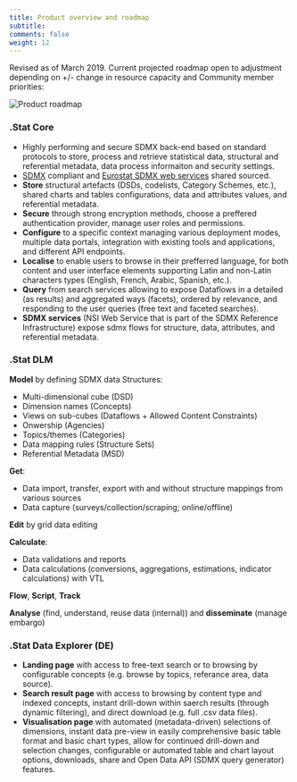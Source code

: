 ```yaml
---
title: Product overview and roadmap
subtitle: 
comments: false
weight: 12
---
```

Revised as of March 2019. Current projected roadmap open to adjustment depending on +/- change in resource capacity and Community member priorities:<br>

![Product roadmap](/images/Product_Roadmap.png)

### .Stat Core
* Highly performing and secure SDMX back-end based on standard protocols to store, process and retrieve statistical data, structural and referential metadata, data process informaiton and security settings.
* [SDMX](http://sdmx.org/) compliant and [Eurostat SDMX web services](https://ec.europa.eu/eurostat/web/sdmx-web-services) shared sourced.
* **Store** structural artefacts (DSDs, codelists, Category Schemes, etc.), shared charts and tables configurations, data and attributes values, and referential metadata.
* **Secure** through strong encryption methods, choose a preffered authentication provider, manage user roles and permissions.
* **Configure** to a specific context managing various deployment modes, multiple data portals, integration with existing tools and applications, and different API endpoints.
* **Localise** to enable users to browse in their prefferred language, for both content and user interface elements supporting Latin and non-Latin characters types (English, French, Arabic, Spanish, etc.).
* **Query** from search services allowing to expose Dataflows in a detailed (as results) and aggregated ways (facets), ordered by relevance, and responding to the user queries (free text and faceted searches).
* **SDMX services** (NSI Web Service that is part of the SDMX Reference Infrastructure) expose sdmx flows for structure, data, attributes, and referential metadata.

### .Stat DLM
**Model** by defining SDMX data Structures:
* Multi-dimensional cube (DSD)
* Dimension names (Concepts)
* Views on sub-cubes (Dataflows + Allowed Content Constraints)
* Onwership (Agencies)
* Topics/themes (Categories)
* Data mapping rules (Structure Sets)
* Referential Metadata (MSD)

**Get**:
* Data import, transfer, export with and without structure mappings from various sources
* Data capture (surveys/collection/scraping; online/offline)

**Edit** by grid data editing <br>

**Calculate**:
* Data validations and reports
* Data calculations (conversions, aggregations, estimations, indicator calculations) with VTL

**Flow**, **Script**, **Track** <br>

**Analyse** (find, understand, reuse data (internal)) and **disseminate** (manage embargo)

### .Stat Data Explorer (DE)
* **Landing page** with access to free-text search or to browsing by configurable concepts (e.g. browse by topics, referance area, data source).
* **Search result page** with access to browsing by content type and indexed concepts, instant drill-down within saerch results (through dynamic filtering), and direct download (e.g. full .csv data files).
* **Visualisation page** with automated (metadata-driven) selections of dimensions, instant data pre-view in easily comprehensive basic table format and basic chart types, allow for continued drill-down and selection changes, configurable or automated table and chart layout options, downloads, share and Open Data API (SDMX query generator) features.
